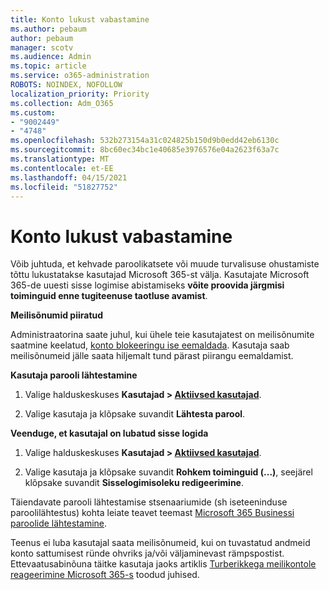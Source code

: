 ```yaml
---
title: Konto lukust vabastamine
ms.author: pebaum
author: pebaum
manager: scotv
ms.audience: Admin
ms.topic: article
ms.service: o365-administration
ROBOTS: NOINDEX, NOFOLLOW
localization_priority: Priority
ms.collection: Adm_O365
ms.custom:
- "9002449"
- "4748"
ms.openlocfilehash: 532b273154a31c024825b150d9b0edd42eb6130c
ms.sourcegitcommit: 8bc60ec34bc1e40685e3976576e04a2623f63a7c
ms.translationtype: MT
ms.contentlocale: et-EE
ms.lasthandoff: 04/15/2021
ms.locfileid: "51827752"
---
```

# <a name="unlocking-an-account"></a>Konto lukust vabastamine

Võib juhtuda, et kehvade paroolikatsete või muude turvalisuse ohustamiste tõttu lukustatakse kasutajad Microsoft 365-st välja. Kasutajate Microsoft 365-de uuesti sisse logimise abistamiseks **võite proovida järgmisi toiminguid enne tugiteenuse taotluse avamist**. 

**Meilisõnumid piiratud**

Administraatorina saate juhul, kui ühele teie kasutajatest on meilisõnumite saatmine keelatud, [konto blokeeringu ise eemaldada](https://docs.microsoft.com/microsoft-365/security/office-365-security/removing-user-from-restricted-users-portal-after-spam). Kasutaja saab meilisõnumeid jälle saata hiljemalt tund pärast piirangu eemaldamist.

**Kasutaja parooli lähtestamine**

1. Valige halduskeskuses **Kasutajad > [Aktiivsed kasutajad](https://admin.microsoft.com/Adminportal/Home?source=applauncher#/users)**.

2. Valige kasutaja ja klõpsake suvandit **Lähtesta parool**.

**Veenduge, et kasutajal on lubatud sisse logida**

1. Valige halduskeskuses **Kasutajad > [Aktiivsed kasutajad](https://admin.microsoft.com/Adminportal/Home?source=applauncher#/users)**.

2. Valige kasutaja ja klõpsake suvandit **Rohkem toiminguid (...)**, seejärel klõpsake suvandit **Sisselogimisoleku redigeerimine**.

Täiendavate parooli lähtestamise stsenaariumide (sh iseteeninduse paroolilähtestus) kohta leiate teavet teemast [Microsoft 365 Businessi paroolide lähtestamine](https://docs.microsoft.com/microsoft-365/admin/add-users/reset-passwords?view=o365-worldwide).

Teenus ei luba kasutajal saata meilisõnumeid, kui on tuvastatud andmeid konto sattumisest ründe ohvriks ja/või väljaminevast rämpspostist. Ettevaatusabinõuna täitke kasutaja jaoks artiklis [Turberikkega meilikontole reageerimine Microsoft 365-s](https://docs.microsoft.com/microsoft-365/security/office-365-security/responding-to-a-compromised-email-account) toodud juhised.
